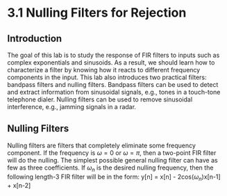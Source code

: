 # 3.1 Nulling Filters for Rejection

## Introduction
The goal of this lab is to study the response of FIR filters to inputs such as complex exponentials and sinusoids. As a result, we should learn how to characterize a filter by knowing how it reacts to different frequency components in the input. This lab also introduces two practical filters: bandpass filters and nulling filters. Bandpass filters can be used to detect and extract information from sinusoidal signals, e.g., tones in a touch-tone telephone dialer. Nulling filters can be used to remove sinusoidal interference, e.g., jamming signals in a radar. 

## Nulling Filters
Nulling filters are filters that completely eliminate some frequency component. If the frequency is $\omega = 0$ or $\omega = \pi$, then a two-point FIR filter will do the nulling. The simplest possible general nulling filter can have as few as three coefficients. If $\omega_{n}$ is the desired nulling frequency, then the following length-3 FIR filter will be in the form:
y[n] = x[n] - 2cos($\omega_{n}$)x[n-1] + x[n-2]
